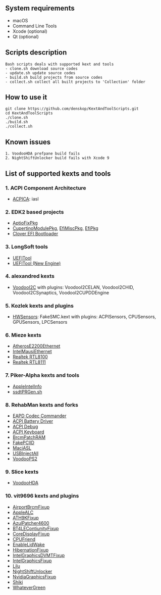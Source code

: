 ## System requirements
- macOS
- Command Line Tools
- Xcode (optional)
- Qt (optional)

## Scripts description
    Bash scripts deals with supported kext and tools
    - clone.sh download source codes
    - update.sh update source codes
    - build.sh build projects from source codes
    - collect.sh collect all built projects to 'Collection' folder

## How to use it
    git clone https://github.com/denskop/KextAndToolScripts.git
    cd KextAndToolScripts
    ./clone.sh
    ./build.sh
    ./collect.sh
 
## Known issues
    1. VoodooHDA prefpane build fails
    2. NightShiftUnlocker build fails with Xcode 9
 
## List of supported kexts and tools

### 1. ACPI Component Architecture

- [ACPICA](https://github.com/acpica/acpica): iasl

### 2. EDK2 based projects
- [AptioFixPkg](https://github.com/vit9696/AptioFixPkg)
- [CupertinoModulePkg](https://github.com/CupertinoNet/CupertinoModulePkg), [EfiMiscPkg](https://github.com/CupertinoNet/EfiMiscPkg), [EfiPkg](https://github.com/CupertinoNet/EfiPkg)
- [Clover EFI Bootloader](https://sourceforge.net/projects/cloverefiboot)

### 3. LongSoft tools
- [UEFITool](https://github.com/LongSoft/UEFITool/tree/master)
- [UEFITool (New Engine)](https://github.com/LongSoft/UEFITool/tree/new_engine)

### 4. alexandred kexts
- [VoodooI2C](https://github.com/alexandred/VoodooI2C)
with plugins: VoodooI2CELAN, VoodooI2CHID, VoodooI2CSynaptics, VoodooI2CUPDDEngine

### 5. Kozlek kexts and plugins
- [HWSensors](https://github.com/kozlek/HWSensors): FakeSMC.kext
with plugins: ACPISensors, CPUSensors,  GPUSensors, LPCSensors

### 6. Mieze kexts
- [AtherosE2200Ethernet](https://github.com/Mieze/AtherosE2200Ethernet)
- [IntelMausiEthernet](https://github.com/Mieze/IntelMausiEthernet)
- [Realtek RTL8100](https://github.com/Mieze/RealtekRTL8100)
- [Realtek RTL8111](https://github.com/Mieze/RTL8111_driver_for_OS_X)

### 7. Piker-Alpha kexts and tools
- [AppleIntelInfo](https://github.com/Piker-Alpha/AppleIntelInfo)
- [ssdtPRGen.sh](https://github.com/Piker-Alpha/ssdtPRGen.sh)

### 8. RehabMan kexts and forks
- [EAPD Codec Commander](https://github.com/RehabMan/EAPD-Codec-Commander)
- [ACPI Battery Driver](https://github.com/RehabMan/OS-X-ACPI-Battery-Driver)
- [ACPI Debug](https://github.com/RehabMan/OS-X-ACPI-Debug)
- [ACPI Keyboard](https://github.com/RehabMan/OS-X-ACPI-Keyboard)
- [BrcmPatchRAM](https://github.com/RehabMan/OS-X-BrcmPatchRAM)
- [FakePCIID](https://github.com/RehabMan/OS-X-Fake-PCI-ID)
- [MaciASL](https://github.com/RehabMan/OS-X-MaciASL-patchmatic)
- [USBInjectAll](https://github.com/RehabMan/OS-X-USB-Inject-All)
- [VoodooPS2](https://github.com/RehabMan/OS-X-Voodoo-PS2-Controller)

### 9. Slice kexts
- [VoodooHDA](https://sourceforge.net/projects/voodoohda/)

### 10. vit9696 kexts and plugins
- [AirportBrcmFixup](https://github.com/lvs1974/AirportBrcmFixup)
- [AppleALC](https://github.com/vit9696/AppleALC)
- [ATH9KFixup](https://github.com/chunnann/ATH9KFixup)
- [AzulPatcher4600](https://github.com/coderobe/AzulPatcher4600)
- [BT4LEContiunityFixup](https://github.com/lvs1974/BT4LEContiunityFixup)
- [CoreDisplayFixup](https://github.com/PMheart/CoreDisplayFixup)
- [CPUFriend](https://github.com/PMheart/CPUFriend)
- [EnableLidWake](https://github.com/syscl/EnableLidWake)
- [HibernationFixup](https://github.com/lvs1974/HibernationFixup)
- [IntelGraphicsDVMTFixup](https://github.com/BarbaraPalvin/IntelGraphicsDVMTFixup)
- [IntelGraphicsFixup](https://github.com/lvs1974/IntelGraphicsFixup)
- [Lilu](https://github.com/vit9696/Lilu)
- [NightShiftUnlocker](https://github.com/Austere-J/NightShiftUnlocker)
- [NvidiaGraphicsFixup](https://github.com/lvs1974/NvidiaGraphicsFixup)
- [Shiki](https://github.com/vit9696/Shiki)
- [WhateverGreen](https://github.com/vit9696/WhateverGreen)
